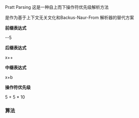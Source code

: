 Pratt Parsing
这是一种自上而下操作符优先级解析方法

是作为基于上下文无关文化和Backus-Naur-From 解析器的替代方案

**前缀表达式**

--5

**后缀表达式**

x++

**中缀表达式**

x+b

**操作符优先级**

5 + 5 * 10



### 算法
